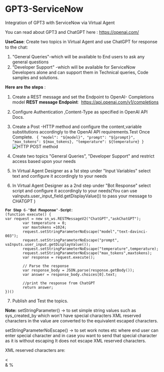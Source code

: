# GPT3-ServiceNow
Integration of GPT3 with ServiceNow via Virtual Agent

You can read about GPT3 and ChatGPT here : https://openai.com/

𝐔𝐬𝐞𝐂𝐚𝐬𝐞:
Create two topics in Virtual Agent and use ChatGPT for response to the chat:
1. "General Queries"-which will be available to End users to ask any general questions
2. "Developer Support" -which will be available for ServiceNow Developers alone and can support them in Technical queries, Code samples and solutions.

𝐇𝐞𝐫𝐞 𝐚𝐫𝐞 𝐭𝐡𝐞 𝐬𝐭𝐞𝐩𝐬 :
1. Create a REST message and set the Endpoint to OpenAI- Completions model
   𝐑𝐄𝐒𝐓 𝐦𝐞𝐬𝐬𝐚𝐠𝐞 𝐄𝐧𝐝𝐩𝐨𝐢𝐧𝐭:  https://api.openai.com/v1/completions
 
2. Configure Authentication ,Content-Type as specified in OpenAI API Docs.
3. Create a Post -HTTP method and configure the content,variable substitutions accordingly to the OpenAI API requirements.Test Once Complete.
       ``` 
        {
         "model": "${model}",
         "prompt": "${prompt}",
         "max_tokens": ${max_tokens},
         "temperature": ${temperature}
        }
        ```
![HTTP POST method](https://user-images.githubusercontent.com/103847014/213175118-f1317861-3db7-44d5-bb86-8d792f93d422.png)

4. Create two topics "General Queries", "Developer Support" and restrict access based upon your needs
5. In Virtual Agent Designer as a 1st step under "Input Variables" select text and configure it accordingly to your needs
6. In Virtual Agent Designer as a 2nd step under "Bot Response" select script and configure it accordingly to your needs(You can use vaInputs.user_input_field.getDisplayValue()) to pass your message to CHATGPT )

```
𝐅𝐨𝐫 𝐒𝐭𝐞𝐩 6-"𝐁𝐨𝐭 𝐑𝐞𝐬𝐩𝐨𝐧𝐬𝐞"-𝐒𝐜𝐫𝐢𝐩𝐭:
(function execute() {
var request = new sn_ws.RESTMessageV2("ChatGPT","askChatGPT");
        var temperature = 0;
        var maxtokens =1024;
        request.setStringParameterNoEscape("model","text-davinci-003");
        request.setStringParameterNoEscape("prompt", vaInputs.user_input.getDisplayValue());
        request.setStringParameterNoEscape("temperature",temperature);
        request.setStringParameterNoEscape("max_tokens",maxtokens);
        var response = request.execute();
        
        // Parse the response
        var response_body = JSON.parse(response.getBody());
        var answer = response_body.choices[0].text;
        
        //print the response from ChatGPT
        return answer;
})()

```
7. Publish and Test the topics.

**Note:**
setStringParameter() -> to set simple string values such as sys_created_by which won't have special characters
XML reserved characters in the value are converted to the equivalent escaped characters.

setStringParameterNoEscape() -> to set work notes etc where end user can enter special character and in case you want to send that special character as it is without escaping
It does not escape XML reserved characters.

XML reserved characters are: 
> 
<  
&
%  
